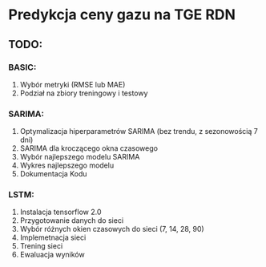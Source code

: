 # Predykcja ceny gazu na TGE RDN

## TODO:
### BASIC:
1. Wybór metryki (RMSE lub MAE)
2. Podział na zbiory treningowy i testowy

### SARIMA:
1. Optymalizacja hiperparametrów SARIMA (bez trendu, z sezonowością 7 dni)
2. SARIMA dla kroczącego okna czasowego
3. Wybór najlepszego modelu SARIMA
4. Wykres najlepszego modelu
5. Dokumentacja Kodu

### LSTM:
1. Instalacja tensorflow 2.0
2. Przygotowanie danych do sieci
3. Wybór różnych okien czasowych do sieci (7, 14, 28, 90)
4. Implemetnacja sieci
5. Trening sieci
6. Ewaluacja wyników



